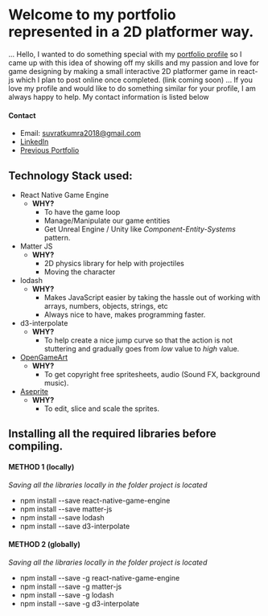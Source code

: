 # Welcome to my portfolio represented in a 2D platformer way. 

... Hello, I wanted to do something special with my [portfolio profile](https://suvratkumra2018.wixsite.com/portfolio) so I came up with this idea of showing off my skills and my passion and love for game designing by making a small interactive 2D platformer game in react-js which I plan to post online once completed. (link coming soon) 
... If you love my profile and would like to do something similar for your profile, I am always happy to help. My contact information is listed below

#### Contact
* Email: suvratkumra2018@gmail.com
* [LinkedIn](https://www.linkedin.com/in/suvrat-kumra-420017193/)
* [Previous Portfolio](https://suvratkumra2018.wixsite.com/portfolio)

## Technology Stack used:
* React Native Game Engine 
  * **WHY?** 
    * To have the game loop 
    * Manage/Manipulate our game entities
    * Get Unreal Engine / Unity like *Component-Entity-Systems* pattern.
* Matter JS 
  * **WHY?**
    * 2D physics library for help with projectiles
    * Moving the character
* lodash
  * **WHY?**
    * Makes JavaScript easier by taking the hassle out of working with arrays, numbers, objects, strings, etc
    * Always nice to have, makes programming faster. 
* d3-interpolate
  * **WHY?**
    * To help create a nice jump curve so that the action is not stuttering and gradually goes from *low* value to *high* value. 
* [OpenGameArt](opengameart.org)
  * **WHY?**
    * To get copyright free spritesheets, audio (Sound FX, background music).
* [Aseprite](https://www.aseprite.org/)
  * **WHY?**
    * To edit, slice and scale the sprites. 

## Installing all the required libraries before compiling. 
#### METHOD 1 (locally)
*Saving all the libraries locally in the folder project is located*
* npm install --save react-native-game-engine 
* npm install --save matter-js
* npm install --save lodash
* npm install --save d3-interpolate

#### METHOD 2 (globally)
*Saving all the libraries locally in the folder project is located*
* npm install --save -g react-native-game-engine 
* npm install --save -g matter-js
* npm install --save -g lodash
* npm install --save -g d3-interpolate





